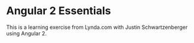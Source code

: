# Angular 2 Essentials

This is a learning exercise from Lynda.com with Justin Schwartzenberger using Angular 2. 
